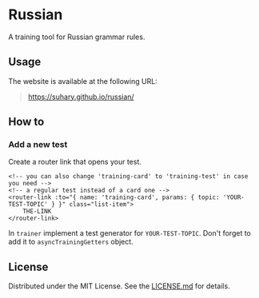 # Russian

A training tool for Russian grammar rules.

## Usage

The website is available at the following URL:

> https://suhary.github.io/russian/

## How to

### Add a new test

Create a router link that opens your test.

```vue
<!-- you can also change 'training-card' to 'training-test' in case you need -->
<!-- a regular test instead of a card one -->
<router-link :to="{ name: 'training-card', params: { topic: 'YOUR-TEST-TOPIC' } }" class="list-item">
    THE-LINK
</router-link>
```

In `trainer` implement a test generator for `YOUR-TEST-TOPIC`. Don't forget
to add it to `asyncTrainingGetters` object.

## License

Distributed under the MIT License. See the [LICENSE.md](LICENSE.md) for details.
